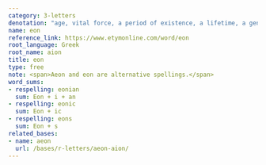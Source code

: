 ```yaml
---
category: 3-letters
denotation: "age, vital force, a period of existence, a lifetime, a generation, a long space of time"
name: eon
reference_link: https://www.etymonline.com/word/eon
root_language: Greek
root_name: aion
title: eon
type: free
note: <span>Aeon and eon are alternative spellings.</span>
word_sums:
- respelling: eonian
  sum: Eon + i + an
- respelling: eonic
  sum: Eon + ic
- respelling: eons
  sum: Eon + s
related_bases:
- name: aeon
  url: /bases/r-letters/aeon-aion/
---
```


